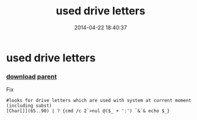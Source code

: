﻿---
pid:            5108
parent:         5101
children:       
poster:         greg zakahrov
title:          used drive letters
date:           2014-04-22 18:40:37
description:    Fix
format:         posh
---

# used drive letters

### [download](5108.ps1) [parent](5101.md) 

Fix

```posh
#looks for drive letters which are used with system at current moment (including subst)
[Char[]](65..90) | ? {cmd /c 2`>nul @($_ + ':') `&`& echo $_}
```
